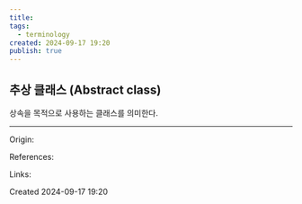 ```yaml
---
title: 
tags:
  - terminology
created: 2024-09-17 19:20
publish: true
---
```

## 추상 클래스 (Abstract class)
상속을 목적으로 사용하는 클래스를 의미한다.


---
Origin: 

References: 

Links: 

Created 2024-09-17 19:20